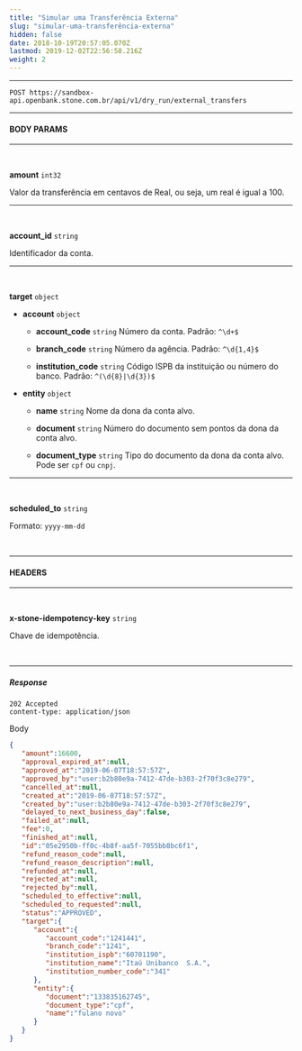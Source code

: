 ```yaml
---
title: "Simular uma Transferência Externa"
slug: "simular-uma-transferência-externa"
hidden: false
date: 2018-10-19T20:57:05.070Z
lastmod: 2019-12-02T22:56:58.216Z
weight: 2
---
```

---

```http
POST https://sandbox-api.openbank.stone.com.br/api/v1/dry_run/external_transfers
```

---

#### **BODY PARAMS**

---

<br>

**amount**  `int32`

Valor da transferência em centavos de Real, ou seja, um real é igual a 100.

---

<br>

**account_id**  `string`

Identificador da conta.

---

<br>

**target**  `object`

- **account**  `object`

  - **account_code** `string`
    Número da conta. Padrão: `^\d+$`

  - **branch_code** `string`
    Número da agência. Padrão: `^\d{1,4}$`

  - **institution_code** `string`
    Código ISPB da instituição ou número do banco. Padrão: `^(\d{8}|\d{3})$`

- **entity**  `object`
  
  - **name** `string`
    Nome da dona da conta alvo.

  - **document** `string`
    Número do documento sem pontos da dona da conta alvo.

  - **document_type** `string`
    Tipo do documento da dona da conta alvo. Pode ser `cpf` ou `cnpj`.

---

<br>

**scheduled_to**  `string`

Formato: `yyyy-mm-dd`


<br> 

---

#### **HEADERS**

---
<br>

**x-stone-idempotency-key**  `string`

Chave de idempotência.

<br>

---

##### **Response**

```http
202 Accepted
content-type: application/json
```
Body
```JSON
{  
   "amount":16600,
   "approval_expired_at":null,
   "approved_at":"2019-06-07T18:57:57Z",
   "approved_by":"user:b2b80e9a-7412-47de-b303-2f70f3c8e279",
   "cancelled_at":null,
   "created_at":"2019-06-07T18:57:57Z",
   "created_by":"user:b2b80e9a-7412-47de-b303-2f70f3c8e279",
   "delayed_to_next_business_day":false,
   "failed_at":null,
   "fee":0,
   "finished_at":null,
   "id":"05e2950b-ff0c-4b8f-aa5f-7055bb8bc6f1",
   "refund_reason_code":null,
   "refund_reason_description":null,
   "refunded_at":null,
   "rejected_at":null,
   "rejected_by":null,
   "scheduled_to_effective":null,
   "scheduled_to_requested":null,
   "status":"APPROVED",
   "target":{  
      "account":{  
         "account_code":"1241441",
         "branch_code":"1241",
         "institution_ispb":"60701190",
         "institution_name":"Itaú Unibanco  S.A.",
         "institution_number_code":"341"
      },
      "entity":{  
         "document":"133835162745",
         "document_type":"cpf",           
         "name":"fulano novo"
      }
   }
}
```
